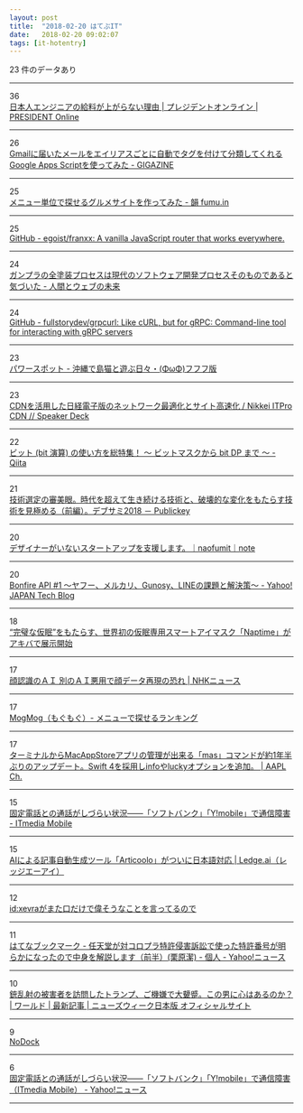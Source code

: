 ```yaml
---
layout: post
title:  "2018-02-20 はてぶIT"
date:   2018-02-20 09:02:07
tags: [it-hotentry]
---
```

23 件のデータあり

<hr><div class="row">
<div class="col-1"><span class="badge badge-pill badge-success h2">36</span></div>
<div class="col-11"><a href='http://president.jp/articles/-/24409' target='_blank'>日本人エンジニアの給料が上がらない理由 | プレジデントオンライン | PRESIDENT Online</a></div>
</div>
<hr>
<div class="row">
<div class="col-1"><span class="badge badge-pill badge-success h2">26</span></div>
<div class="col-11"><a href='https://gigazine.net/news/20180219-gmail-auto-label/' target='_blank'>Gmailに届いたメールをエイリアスごとに自動でタグを付けて分類してくれるGoogle Apps Scriptを使ってみた - GIGAZINE</a></div>
</div>
<hr>
<div class="row">
<div class="col-1"><span class="badge badge-pill badge-success h2">25</span></div>
<div class="col-11"><a href='http://www.fumu.in/entry/2018/02/19/%E3%83%A1%E3%83%8B%E3%83%A5%E3%83%BC%E5%8D%98%E4%BD%8D%E3%81%A7%E6%8E%A2%E3%81%9B%E3%82%8B%E3%82%B0%E3%83%AB%E3%83%A1%E3%82%B5%E3%82%A4%E3%83%88%E3%82%92%E4%BD%9C%E3%81%A3%E3%81%A6%E3%81%BF%E3%81%9F' target='_blank'>メニュー単位で探せるグルメサイトを作ってみた - 韻 fumu.in</a></div>
</div>
<hr>
<div class="row">
<div class="col-1"><span class="badge badge-pill badge-success h2">25</span></div>
<div class="col-11"><a href='https://github.com/egoist/franxx' target='_blank'>GitHub - egoist/franxx: A vanilla JavaScript router that works everywhere.</a></div>
</div>
<hr>
<div class="row">
<div class="col-1"><span class="badge badge-pill badge-success h2">24</span></div>
<div class="col-11"><a href='http://hb.matsumoto-r.jp/entry/2018/02/19/213021' target='_blank'>ガンプラの全塗装プロセスは現代のソフトウェア開発プロセスそのものであると気づいた - 人間とウェブの未来</a></div>
</div>
<hr>
<div class="row">
<div class="col-1"><span class="badge badge-pill badge-success h2">24</span></div>
<div class="col-11"><a href='https://github.com/fullstorydev/grpcurl' target='_blank'>GitHub - fullstorydev/grpcurl: Like cURL, but for gRPC: Command-line tool for interacting with gRPC servers</a></div>
</div>
<hr>
<div class="row">
<div class="col-1"><span class="badge badge-pill badge-success h2">23</span></div>
<div class="col-11"><a href='http://catpower.hatenablog.com/entry/2018/02/19/173000' target='_blank'>パワースポット - 沖縄で島猫と遊ぶ日々・(ΦωΦ)フフフ版</a></div>
</div>
<hr>
<div class="row">
<div class="col-1"><span class="badge badge-pill badge-success h2">23</span></div>
<div class="col-11"><a href='https://speakerdeck.com/sisidovski/nikkei-itpro-cdn' target='_blank'>CDNを活用した日経電子版のネットワーク最適化とサイト高速化 / Nikkei ITPro CDN // Speaker Deck</a></div>
</div>
<hr>
<div class="row">
<div class="col-1"><span class="badge badge-pill badge-success h2">22</span></div>
<div class="col-11"><a href='https://qiita.com/drken/items/7c6ff2aa4d8fce1c9361' target='_blank'>ビット (bit 演算) の使い方を総特集！ 〜 ビットマスクから bit DP まで 〜 - Qiita</a></div>
</div>
<hr>
<div class="row">
<div class="col-1"><span class="badge badge-pill badge-success h2">21</span></div>
<div class="col-11"><a href='http://www.publickey1.jp/blog/18/2018.html' target='_blank'>技術選定の審美眼。時代を超えて生き続ける技術と、破壊的な変化をもたらす技術を見極める（前編）。デブサミ2018 － Publickey</a></div>
</div>
<hr>
<div class="row">
<div class="col-1"><span class="badge badge-pill badge-success h2">20</span></div>
<div class="col-11"><a href='https://note.mu/naofumit/n/nab2b424fb3a2' target='_blank'>デザイナーがいないスタートアップを支援します。｜naofumit｜note</a></div>
</div>
<hr>
<div class="row">
<div class="col-1"><span class="badge badge-pill badge-success h2">20</span></div>
<div class="col-11"><a href='https://techblog.yahoo.co.jp/event/bonfire-api-1/' target='_blank'>Bonfire API #1 ～ヤフー、メルカリ、Gunosy、LINEの課題と解決策～ - Yahoo! JAPAN Tech Blog</a></div>
</div>
<hr>
<div class="row">
<div class="col-1"><span class="badge badge-pill badge-success h2">18</span></div>
<div class="col-11"><a href='http://www.gdm.or.jp/pressrelease/2018/0219/253058' target='_blank'>“完璧な仮眠”をもたらす、世界初の仮眠専用スマートアイマスク「Naptime」がアキバで展示開始</a></div>
</div>
<hr>
<div class="row">
<div class="col-1"><span class="badge badge-pill badge-success h2">17</span></div>
<div class="col-11"><a href='https://www3.nhk.or.jp/news/html/20180219/k10011335121000.html' target='_blank'>顔認識のＡＩ 別のＡＩ悪用で顔データ再現の恐れ | NHKニュース</a></div>
</div>
<hr>
<div class="row">
<div class="col-1"><span class="badge badge-pill badge-success h2">17</span></div>
<div class="col-11"><a href='https://mogmog.in/' target='_blank'>MogMog（もぐもぐ）- メニューで探せるランキング</a></div>
</div>
<hr>
<div class="row">
<div class="col-1"><span class="badge badge-pill badge-success h2">17</span></div>
<div class="col-11"><a href='https://applech2.com/archives/20180219-macappstore-cli-mas-command-support-info-and-lucky.html' target='_blank'>ターミナルからMacAppStoreアプリの管理が出来る「mas」コマンドが約1年半ぶりのアップデート。Swift 4を採用しinfoやluckyオプションを追加。 | AAPL Ch.</a></div>
</div>
<hr>
<div class="row">
<div class="col-1"><span class="badge badge-pill badge-success h2">15</span></div>
<div class="col-11"><a href='http://www.itmedia.co.jp/mobile/articles/1802/19/news111.html' target='_blank'>固定電話との通話がしづらい状況――「ソフトバンク」「Y!mobile」で通信障害 - ITmedia Mobile</a></div>
</div>
<hr>
<div class="row">
<div class="col-1"><span class="badge badge-pill badge-success h2">15</span></div>
<div class="col-11"><a href='https://ledge.ai/articoolo-japanese-version/' target='_blank'>AIによる記事自動生成ツール「Articoolo」がついに日本語対応 | Ledge.ai（レッジエーアイ）</a></div>
</div>
<hr>
<div class="row">
<div class="col-1"><span class="badge badge-pill badge-success h2">12</span></div>
<div class="col-11"><a href='https://anond.hatelabo.jp/20180219233528' target='_blank'>id:xevraがまた口だけで偉そうなことを言ってるので</a></div>
</div>
<hr>
<div class="row">
<div class="col-1"><span class="badge badge-pill badge-success h2">11</span></div>
<div class="col-11"><a href='http://b.hatena.ne.jp/entry/s/news.yahoo.co.jp/byline/kuriharakiyoshi/20180219-00081784/' target='_blank'>はてなブックマーク - 任天堂が対コロプラ特許侵害訴訟で使った特許番号が明らかになったので中身を解説します（前半）(栗原潔) - 個人 - Yahoo!ニュース</a></div>
</div>
<hr>
<div class="row">
<div class="col-1"><span class="badge badge-pill badge-success h2">10</span></div>
<div class="col-11"><a href='https://www.newsweekjapan.jp/stories/world/2018/02/ky.php' target='_blank'>銃乱射の被害者を訪問したトランプ、ご機嫌で大顰蹙。この男に心はあるのか？ | ワールド | 最新記事 | ニューズウィーク日本版 オフィシャルサイト</a></div>
</div>
<hr>
<div class="row">
<div class="col-1"><span class="badge badge-pill badge-success h2">9</span></div>
<div class="col-11"><a href='http://nodock.io/' target='_blank'>NoDock</a></div>
</div>
<hr>
<div class="row">
<div class="col-1"><span class="badge badge-pill badge-success h2">6</span></div>
<div class="col-11"><a href='https://headlines.yahoo.co.jp/hl?a=20180219-00000068-zdn_m-sci' target='_blank'>固定電話との通話がしづらい状況――「ソフトバンク」「Y!mobile」で通信障害 （ITmedia Mobile） - Yahoo!ニュース</a></div>
</div>
<hr>
